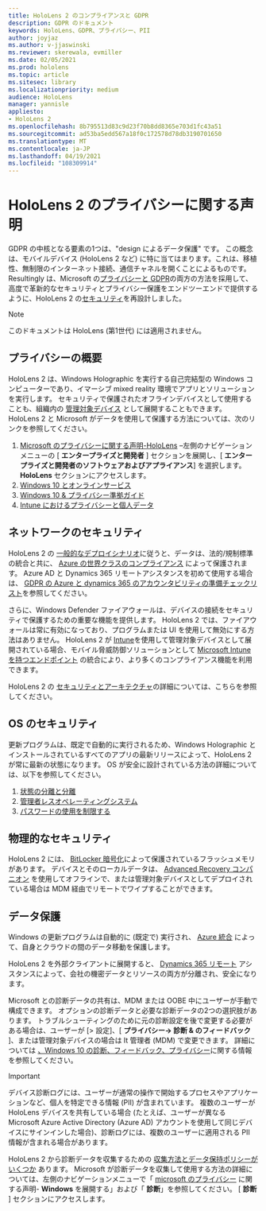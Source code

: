 ```yaml
---
title: HoloLens 2 のコンプライアンスと GDPR
description: GDPR のドキュメント
keywords: HoloLens、GDPR、プライバシー、PII
author: joyjaz
ms.author: v-jjaswinski
ms.reviewer: skerewala, evmiller
ms.date: 02/05/2021
ms.prod: hololens
ms.topic: article
ms.sitesec: library
ms.localizationpriority: medium
audience: HoloLens
manager: yannisle
appliesto:
- HoloLens 2
ms.openlocfilehash: 8b795513d83c9d23f70b8dd8365e703d1fc43a51
ms.sourcegitcommit: ad53ba5edd567a18f0c172578d78db3190701650
ms.translationtype: MT
ms.contentlocale: ja-JP
ms.lasthandoff: 04/19/2021
ms.locfileid: "108309914"
---
```

# <a name="hololens-2-privacy-statement"></a>HoloLens 2 のプライバシーに関する声明

GDPR の中核となる要素の1つは、"design によるデータ保護" です。 この概念は、モバイルデバイス (HoloLens 2 など) に特に当てはまります。これは、移植性、無制限のインターネット接続、通信チャネルを開くことによるものです。 Resultingly は、Microsoft の[プライバシーと GDPR](https://privacy.microsoft.com/)の両方の方法を採用して、高度で革新的なセキュリティとプライバシー保護をエンドツーエンドで提供するように、HoloLens 2 の[セキュリティ](https://docs.microsoft.com/hololens/security-architecture)を再設計しました。

 >[!NOTE]
> このドキュメントは HoloLens (第1世代) には適用されません。

## <a name="privacy-overview"></a>プライバシーの概要

HoloLens 2 は、Windows Holographic を実行する自己完結型の Windows コンピューターであり、イマーシブ mixed reality 環境でアプリとソリューションを実行します。 セキュリティで保護されたオフラインデバイスとして使用することも、組織内の [管理対象デバイス](https://docs.microsoft.com/mem/intune/fundamentals/windows-holographic-for-business) として展開することもできます。 HoloLens 2 と Microsoft がデータを使用して保護する方法については、次のリンクを参照してください。
1. [Microsoft のプライバシーに関する声明-HoloLens](https://privacy.microsoft.com/privacystatement) –左側のナビゲーションメニューの [ **エンタープライズと開発者** ] セクションを展開し、[ **エンタープライズと開発者のソフトウェアおよびアプライアンス**] を選択します。 **HoloLens** セクションにアクセスします。
2.  [Windows 10 とオンラインサービス](https://privacy.microsoft.com/windows10privacy)
3.  [Windows 10 & プライバシー準拠ガイド](https://docs.microsoft.com/windows/privacy/windows-10-and-privacy-compliance)
4.  [Intune におけるプライバシーと個人データ](https://docs.microsoft.com/mem/intune/protect/privacy-personal-data)

## <a name="network-security"></a>ネットワークのセキュリティ
HoloLens 2 の [一般的なデプロイシナリオ](https://docs.microsoft.com/hololens/common-scenarios)に従うと、データは、法的/規制標準の統合と共に、 [Azure の世界クラスのコンプライアンス](https://docs.microsoft.com/azure/compliance/) によって保護されます。 Azure AD と Dynamics 365 リモートアシスタンスを初めて使用する場合は、 [GDPR の Azure と dynamics 365 のアカウンタビリティの準備チェックリスト](https://docs.microsoft.com/compliance/regulatory/gdpr-arc-azure-dynamics)を参照してください。

さらに、Windows Defender ファイアウォールは、デバイスの接続をセキュリティで保護するための重要な機能を提供します。 HoloLens 2 では、ファイアウォールは常に有効になっており、プログラムまたは UI を使用して無効にする方法はありません。 HoloLens 2 が [Intune](https://docs.microsoft.com/mem/intune/protect/device-compliance-get-started)を使用して管理対象デバイスとして展開されている場合、モバイル脅威防御ソリューションとして [Microsoft Intune を持つエンドポイント](https://docs.microsoft.com/mem/intune/protect/advanced-threat-protection) の統合により、より多くのコンプライアンス機能を利用できます。 

HoloLens 2 の [セキュリティとアーキテクチャ](https://docs.microsoft.com/hololens/security-architecture)の詳細については、こちらを参照してください。

## <a name="os-security"></a>OS のセキュリティ
更新プログラムは、既定で自動的に実行されるため、Windows Holographic とインストールされているすべてのアプリの最新リリースによって、HoloLens 2 が常に最新の状態になります。 OS が安全に設計されている方法の詳細については、以下を参照してください。
1. [状態の分離と分離](https://docs.microsoft.com/hololens/security-state-separation-isolation)
1. [管理者レスオペレーティングシステム](https://docs.microsoft.com/hololens/security-adminless-os)
1. [パスワードの使用を制限する](https://docs.microsoft.com/hololens/security-limiting-password-use)

## <a name="physical-security"></a>物理的なセキュリティ
HoloLens 2 には、 [BitLocker 暗号化](https://docs.microsoft.com/hololens/security-encryption-data-protection)によって保護されているフラッシュメモリがあります。 デバイスとそのローカルデータは、 [Advanced Recovery コンパニオン](https://www.microsoft.com/p/advanced-recovery-companion/9p74z35sfrs8#activetab=pivot:overviewtab) を使用してオフラインで、または管理対象デバイスとしてデプロイされている場合は MDM 経由でリモートでワイプすることができます。

## <a name="data-protection"></a>データ保護
Windows の更新プログラムは自動的に (既定で) 実行され、 [Azure 統合](https://docs.microsoft.com/hololens/security-encryption-data-protection#Azure-integration) によって、自身とクラウドの間のデータ移動を保護します。 

HoloLens 2 を外部クライアントに展開すると、 [Dynamics 365 リモート](https://docs.microsoft.com/hololens/hololens2-deployment-guide) アシスタンスによって、会社の機密データとリソースの両方が分離され、安全になります。 

Microsoft との診断データの共有は、MDM または OOBE 中にユーザーが手動で構成できます。 オプションの診断データと必要な診断データの2つの選択肢があります。 トラブルシューティングのために元の診断設定を後で変更する必要がある場合は、ユーザーが [> 設定]、[ **プライバシー-> 診断 & のフィードバック** ]、または管理対象デバイスの場合は It 管理者 (MDM) で変更できます。 詳細については [、Windows 10 の診断、フィードバック、プライバシー](https://support.microsoft.com/windows/diagnostics-feedback-and-privacy-in-windows-10-28808a2b-a31b-dd73-dcd3-4559a5199319)に関する情報を参照してください。

> [!Important]
> デバイス診断ログには、ユーザーが通常の操作で開始するプロセスやアプリケーションなど、個人を特定できる情報 (PII) が含まれています。 複数のユーザーが HoloLens デバイスを共有している場合 (たとえば、ユーザーが異なる Microsoft Azure Active Directory (Azure AD) アカウントを使用して同じデバイスにサインインした場合)、診断ログには、複数のユーザーに適用される PII 情報が含まれる場合があります。

 

HoloLens 2 から診断データを収集するための [収集方法とデータ保持ポリシーがいくつか](https://docs.microsoft.com/hololens/hololens-diagnostic-logs) あります。  Microsoft が診断データを収集して使用する方法の詳細については、左側のナビゲーションメニューで「 [microsoft のプライバシー](https://privacy.microsoft.com/privacystatement) に関する声明- **Windows** を展開する」および「 **診断**」を参照してください。 [ **診断** ] セクションにアクセスします。
